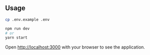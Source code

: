 ## Usage

```bash
cp .env.example .env

npm run dev
# or
yarn start
```

Open [http://localhost:3000](http://localhost:3000) with your browser to see the application.